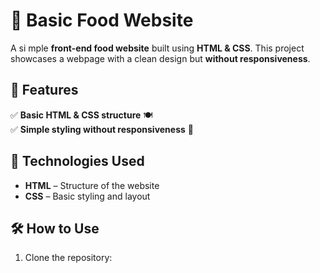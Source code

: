 # 🍕 Basic Food Website  

A si mple **front-end food website** built using **HTML & CSS**. This project showcases a webpage with a clean design but **without responsiveness**.  
   
## 🚀 Features  
✅ **Basic HTML & CSS structure** 🍽️  
✅ **Simple styling without responsiveness** 🎨  
 
## 📂 Technologies Used  
- **HTML** – Structure of the website  
- **CSS** – Basic styling and layout  

## 🛠️ How to Use  
1. Clone the repository:  
   ```sh

